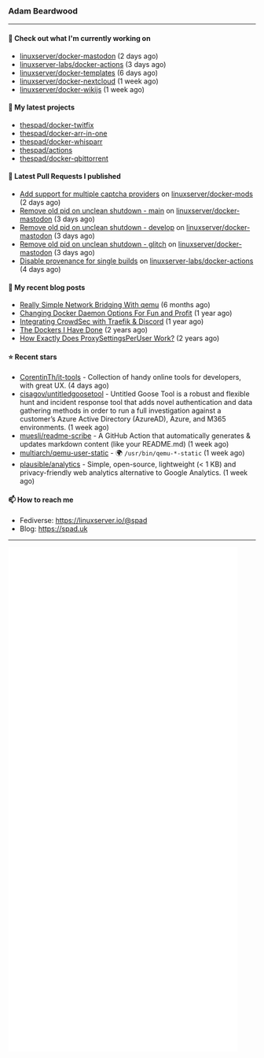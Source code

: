 ### Adam Beardwood
---
#### 👷 Check out what I'm currently working on

- [linuxserver/docker-mastodon](https://github.com/linuxserver/docker-mastodon) (2 days ago)
- [linuxserver-labs/docker-actions](https://github.com/linuxserver-labs/docker-actions) (3 days ago)
- [linuxserver/docker-templates](https://github.com/linuxserver/docker-templates) (6 days ago)
- [linuxserver/docker-nextcloud](https://github.com/linuxserver/docker-nextcloud) (1 week ago)
- [linuxserver/docker-wikijs](https://github.com/linuxserver/docker-wikijs) (1 week ago)

#### 🌱 My latest projects

- [thespad/docker-twitfix](https://github.com/thespad/docker-twitfix)
- [thespad/docker-arr-in-one](https://github.com/thespad/docker-arr-in-one)
- [thespad/docker-whisparr](https://github.com/thespad/docker-whisparr)
- [thespad/actions](https://github.com/thespad/actions)
- [thespad/docker-qbittorrent](https://github.com/thespad/docker-qbittorrent)

#### 🔨 Latest Pull Requests I published

- [Add support for multiple captcha providers](https://github.com/linuxserver/docker-mods/pull/610) on [linuxserver/docker-mods](https://github.com/linuxserver/docker-mods) (2 days ago)
- [Remove old pid on unclean shutdown - main](https://github.com/linuxserver/docker-mastodon/pull/43) on [linuxserver/docker-mastodon](https://github.com/linuxserver/docker-mastodon) (3 days ago)
- [Remove old pid on unclean shutdown - develop](https://github.com/linuxserver/docker-mastodon/pull/42) on [linuxserver/docker-mastodon](https://github.com/linuxserver/docker-mastodon) (3 days ago)
- [Remove old pid on unclean shutdown - glitch](https://github.com/linuxserver/docker-mastodon/pull/41) on [linuxserver/docker-mastodon](https://github.com/linuxserver/docker-mastodon) (3 days ago)
- [Disable provenance for single builds](https://github.com/linuxserver-labs/docker-actions/pull/72) on [linuxserver-labs/docker-actions](https://github.com/linuxserver-labs/docker-actions) (4 days ago)

#### 📜 My recent blog posts

- [Really Simple Network Bridging With qemu](https://spad.uk/really-simple-network-bridging-with-qemu/) (6 months ago)
- [Changing Docker Daemon Options For Fun and Profit](https://spad.uk/changing-docker-daemon-options-for-fun-and-profit/) (1 year ago)
- [Integrating CrowdSec with Traefik &amp; Discord](https://spad.uk/integrating-crowdsec-with-traefik-discord/) (1 year ago)
- [The Dockers I Have Done](https://spad.uk/the-dockers-ive-done/) (2 years ago)
- [How Exactly Does ProxySettingsPerUser Work?](https://spad.uk/how-does-proxysettingsperuser-work/) (2 years ago)

#### ⭐ Recent stars

- [CorentinTh/it-tools](https://github.com/CorentinTh/it-tools) - Collection of handy online tools for developers, with great UX.  (4 days ago)
- [cisagov/untitledgoosetool](https://github.com/cisagov/untitledgoosetool) - Untitled Goose Tool is a robust and flexible hunt and incident response tool that adds novel authentication and data gathering methods in order to run a full investigation against a customer’s Azure Active Directory (AzureAD), Azure, and M365 environments. (1 week ago)
- [muesli/readme-scribe](https://github.com/muesli/readme-scribe) - A GitHub Action that automatically generates &amp; updates markdown content (like your README.md) (1 week ago)
- [multiarch/qemu-user-static](https://github.com/multiarch/qemu-user-static) - :earth_africa: `/usr/bin/qemu-*-static` (1 week ago)
- [plausible/analytics](https://github.com/plausible/analytics) - Simple, open-source, lightweight (&lt; 1 KB) and privacy-friendly web analytics alternative to Google Analytics. (1 week ago)

#### 📫 How to reach me
- Fediverse: https://linuxserver.io/@spad
- Blog: https://spad.uk
---
<img src="https://raw.githubusercontent.com/thespad/thespad/main/github-metrics.svg">
